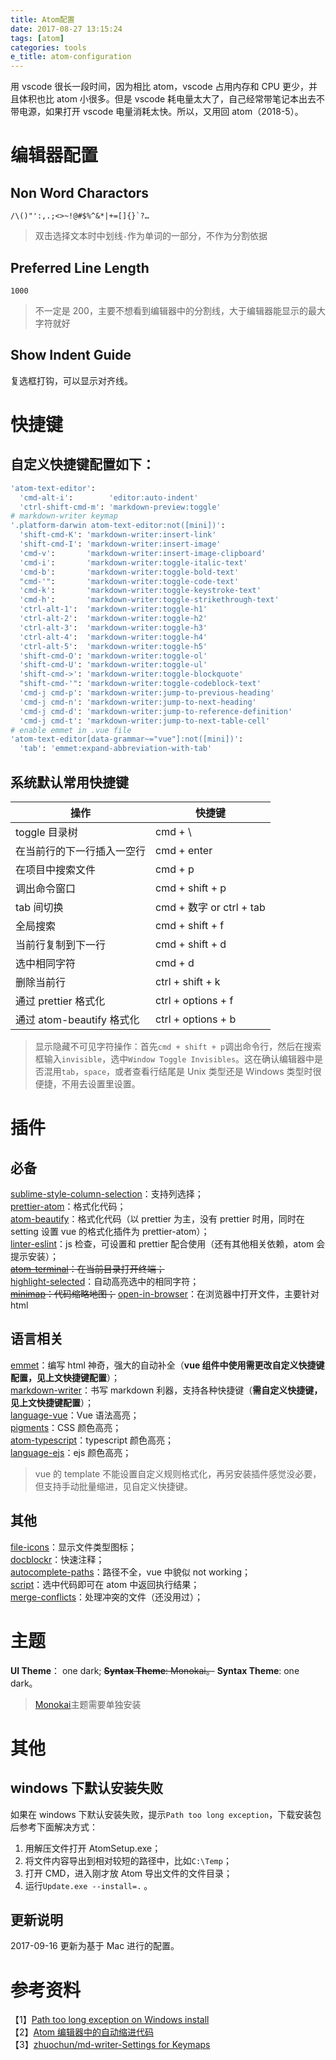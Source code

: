 ```yaml
---
title: Atom配置
date: 2017-08-27 13:15:24
tags: [atom]
categories: tools
e_title: atom-configuration
---
```


用 vscode 很长一段时间，因为相比 atom，vscode 占用内存和 CPU 更少，并且体积也比 atom 小很多。但是 vscode 耗电量太大了，自己经常带笔记本出去不带电源，如果打开 vscode 电量消耗太快。所以，又用回 atom（2018-5）。

# 编辑器配置

## Non Word Charactors

```
/\()"':,.;<>~!@#$%^&*|+=[]{}`?…
```

> 双击选择文本时中划线`-`作为单词的一部分，不作为分割依据

## Preferred Line Length

```
1000
```

> 不一定是 200，主要不想看到编辑器中的分割线，大于编辑器能显示的最大字符就好

## Show Indent Guide

复选框打钩，可以显示对齐线。

# 快捷键

## 自定义快捷键配置如下：

```bash
'atom-text-editor':
  'cmd-alt-i':        'editor:auto-indent'
  'ctrl-shift-cmd-m': 'markdown-preview:toggle'
# markdown-writer keymap
'.platform-darwin atom-text-editor:not([mini])':
  'shift-cmd-K': 'markdown-writer:insert-link'
  'shift-cmd-I': 'markdown-writer:insert-image'
  'cmd-v':       'markdown-writer:insert-image-clipboard'
  'cmd-i':       'markdown-writer:toggle-italic-text'
  'cmd-b':       'markdown-writer:toggle-bold-text'
  "cmd-'":       'markdown-writer:toggle-code-text'
  'cmd-k':       'markdown-writer:toggle-keystroke-text'
  'cmd-h':       'markdown-writer:toggle-strikethrough-text'
  'ctrl-alt-1':  'markdown-writer:toggle-h1'
  'ctrl-alt-2':  'markdown-writer:toggle-h2'
  'ctrl-alt-3':  'markdown-writer:toggle-h3'
  'ctrl-alt-4':  'markdown-writer:toggle-h4'
  'ctrl-alt-5':  'markdown-writer:toggle-h5'
  'shift-cmd-O': 'markdown-writer:toggle-ol'
  'shift-cmd-U': 'markdown-writer:toggle-ul'
  'shift-cmd->': 'markdown-writer:toggle-blockquote'
  "shift-cmd-'": 'markdown-writer:toggle-codeblock-text'
  'cmd-j cmd-p': 'markdown-writer:jump-to-previous-heading'
  'cmd-j cmd-n': 'markdown-writer:jump-to-next-heading'
  'cmd-j cmd-d': 'markdown-writer:jump-to-reference-definition'
  'cmd-j cmd-t': 'markdown-writer:jump-to-next-table-cell'
# enable emmet in .vue file
'atom-text-editor[data-grammar~="vue"]:not([mini])':
  'tab': 'emmet:expand-abbreviation-with-tab'
```

## 系统默认常用快捷键

| 操作                       | 快捷键                   |
| -------------------------- | ------------------------ |
| toggle 目录树              | cmd + \                  |
| 在当前行的下一行插入一空行 | cmd + enter              |
| 在项目中搜索文件           | cmd + p                  |
| 调出命令窗口               | cmd + shift + p          |
| tab 间切换                 | cmd + 数字 or ctrl + tab |
| 全局搜索                   | cmd + shift + f          |
| 当前行复制到下一行         | cmd + shift + d          |
| 选中相同字符               | cmd + d                  |
| 删除当前行                 | ctrl + shift + k         |
| 通过 prettier 格式化       | ctrl + options + f       |
| 通过 atom-beautify 格式化  | ctrl + options + b       |

> 显示隐藏不可见字符操作：首先`cmd + shift + p`调出命令行，然后在搜索框输入`invisible`，选中`Window Toggle Invisibles`。这在确认编辑器中是否混用`tab`，`space`，或者查看行结尾是 Unix 类型还是 Windows 类型时很便捷，不用去设置里设置。

# 插件

## 必备

[sublime-style-column-selection](https://atom.io/packages/Sublime-Style-Column-Selection)：支持列选择；  
[prettier-atom](https://atom.io/packages/prettier-atom)：格式化代码；  
[atom-beautify](https://atom.io/packages/atom-beautify)：格式化代码（以 prettier 为主，没有 prettier 时用，同时在 setting 设置 vue 的格式化插件为 prettier-atom）；  
[linter-eslint](https://atom.io/packages/linter-eslint)：js 检查，可设置和 prettier 配合使用（还有其他相关依赖，atom 会提示安装）；  
~~[atom-terminal](https://atom.io/packages/atom-terminal)：在当前目录打开终端；~~  
[highlight-selected](https://atom.io/packages/highlight-selected)：自动高亮选中的相同字符；  
~~[minimap](https://atom.io/packages/minimap)：代码缩略地图；~~
[open-in-browser](https://github.com/magbicaleman/open-in-browser)：在浏览器中打开文件，主要针对 html

## 语言相关

[emmet](https://atom.io/packages/emmet)：编写 html 神奇，强大的自动补全（**vue 组件中使用需更改自定义快捷键配置，见上文快捷键配置**）；  
[markdown-writer](https://atom.io/packages/markdown-writer)：书写 markdown 利器，支持各种快捷键（**需自定义快捷键，见上文快捷键配置**）；  
[language-vue](https://atom.io/packages/language-vue)：Vue 语法高亮；  
[pigments](https://atom.io/packages/pigments)：CSS 颜色高亮；  
[atom-typescript](https://atom.io/packages/atom-typescript)：typescript 颜色高亮；  
[language-ejs](https://atom.io/packages/language-ejs)：ejs 颜色高亮；

> vue 的 template 不能设置自定义规则格式化，再另安装插件感觉没必要，但支持手动批量缩进，见自定义快捷键。

## 其他

[file-icons](https://atom.io/packages/file-icons)：显示文件类型图标；  
[docblockr](https://atom.io/packages/docblockr)：快速注释；  
[autocomplete-paths](https://atom.io/packages/autocomplete-paths)：路径不全，vue 中貌似 not working；  
[script](https://atom.io/packages/script)：选中代码即可在 atom 中返回执行结果；  
[merge-conflicts](https://atom.io/packages/merge-conflicts)：处理冲突的文件（还没用过）；

# 主题

**UI Theme**： one dark;
~~**Syntax Theme**: Monokai。~~
**Syntax Theme**: one dark。

> [Monokai](https://atom.io/themes/monokai)主题需要单独安装

# 其他

## windows 下默认安装失败

如果在 windows 下默认安装失败，提示`Path too long exception`，下载安装包后参考下面解决方式：

1.  用解压文件打开 AtomSetup.exe；
2.  将文件内容导出到相对较短的路径中，比如`C:\Temp`；
3.  打开 CMD，进入刚才放 Atom 导出文件的文件目录；
4.  运行`Update.exe --install=.` 。

## 更新说明

2017-09-16 更新为基于 Mac 进行的配置。

# 参考资料

【1】[Path too long exception on Windows install](https://github.com/atom/atom/issues/5109)  
【2】[Atom 编辑器中的自动缩进代码](https://gxnotes.com/article/71037.html)  
【3】[zhuochun/md-writer-Settings for Keymaps](https://github.com/zhuochun/md-writer/wiki/Settings-for-Keymaps)

